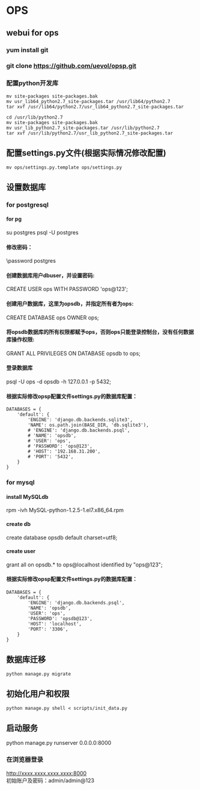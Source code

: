 # OPS

## webui for ops

### yum install git

### git clone https://github.com/uevol/opsp.git

### 配置python开发库
```cd /usr/lib64/python2.7  
mv site-packages site-packages.bak  
mv usr_lib64_python2.7_site-packages.tar /usr/lib64/python2.7  
tar xvf /usr/lib64/python2.7/usr_lib64_python2.7_site-packages.tar  

cd /usr/lib/python2.7  
mv site-packages site-packages.bak  
mv usr_lib_python2.7_site-packages.tar /usr/lib/python2.7  
tar xvf /usr/lib/python2.7/usr_lib_python2.7_site-packages.tar
```

## 配置settings.py文件(根据实际情况修改配置)
```
mv ops/settings.py.template ops/settings.py
```

## 设置数据库

### for postgresql

#### for pg
su postgres
psql -U postgres 

#### 修改密码：
\password postgres  

#### 创建数据库用户dbuser，并设置密码:
CREATE USER ops WITH PASSWORD 'ops@123';  

#### 创建用户数据库，这里为opsdb，并指定所有者为ops:
CREATE DATABASE ops OWNER ops;  

#### 将opsdb数据库的所有权限都赋予ops，否则ops只能登录控制台，没有任何数据库操作权限:
GRANT ALL PRIVILEGES ON DATABASE opsdb to ops;  

#### 登录数据库
psql -U ops -d opsdb -h 127.0.0.1 -p 5432;  

#### 根据实际修改opsp配置文件settings.py的数据库配置：

```
DATABASES = {  
    'default': { 
    	'ENGINE': 'django.db.backends.sqlite3',
        'NAME': os.path.join(BASE_DIR, 'db.sqlite3'), 
        # 'ENGINE': 'django.db.backends.psql',  
        # 'NAME': 'opsdb',  
        # 'USER': 'ops',  
        # 'PASSWORD': 'ops@123',  
        # 'HOST': '192.168.31.200',  
        # 'PORT': '5432',  
    }  
} 
```

### for mysql

#### install MySQLdb
rpm -ivh MySQL-python-1.2.5-1.el7.x86_64.rpm

#### create db
create database opsdb default charset=utf8;

#### create user
grant all on opsdb.* to ops@localhost identified by "ops@123";

#### 根据实际修改opsp配置文件settings.py的数据库配置：

```
DATABASES = {  
    'default': { 
        'ENGINE': 'django.db.backends.psql',  
        'NAME': 'opsdb',  
        'USER': 'ops',  
        'PASSWORD': 'opsdb@123',  
        'HOST': 'localhost',  
        'PORT': '3306',  
    }  
} 
```

## 数据库迁移
```cd ops
python manage.py migrate
```

## 初始化用户和权限
```
python manage.py shell < scripts/init_data.py
```

## 启动服务
python manage.py runserver 0.0.0.0:8000 

### 在浏览器登录
http://xxxx.xxxx.xxxx.xxxx:8000  
初始账户及密码：admin/admin@123